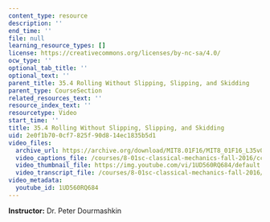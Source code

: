 ```yaml
---
content_type: resource
description: ''
end_time: ''
file: null
learning_resource_types: []
license: https://creativecommons.org/licenses/by-nc-sa/4.0/
ocw_type: ''
optional_tab_title: ''
optional_text: ''
parent_title: 35.4 Rolling Without Slipping, Slipping, and Skidding
parent_type: CourseSection
related_resources_text: ''
resource_index_text: ''
resourcetype: Video
start_time: ''
title: 35.4 Rolling Without Slipping, Slipping, and Skidding
uid: 2e0f1b70-0cf7-825f-90d8-14ec1835b5d1
video_files:
  archive_url: https://archive.org/download/MIT8.01F16/MIT8_01F16_L35v04_360p.mp4
  video_captions_file: /courses/8-01sc-classical-mechanics-fall-2016/cc8a0b11c8925d1ba31cb8b736ab19bc_1UD560RQ684.vtt
  video_thumbnail_file: https://img.youtube.com/vi/1UD560RQ684/default.jpg
  video_transcript_file: /courses/8-01sc-classical-mechanics-fall-2016/e1572dbf314502d452d8280587125e0b_1UD560RQ684.pdf
video_metadata:
  youtube_id: 1UD560RQ684
---
```


**Instructor:** Dr. Peter Dourmashkin

